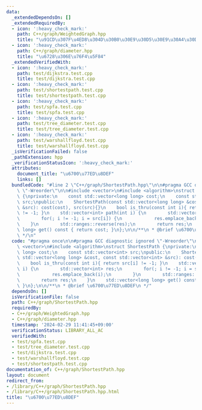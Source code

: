 ```yaml
---
data:
  _extendedDependsOn: []
  _extendedRequiredBy:
  - icon: ':heavy_check_mark:'
    path: C++/graph/WeightedGraph.hpp
    title: "\u91CD\u307F\u4ED8\u304D\u30B0\u30E9\u30D5\u30E9\u30A4\u30D6\u30E9\u30EA"
  - icon: ':heavy_check_mark:'
    path: C++/graph/diameter.hpp
    title: "\u6728\u306E\u76F4\u5F84"
  _extendedVerifiedWith:
  - icon: ':heavy_check_mark:'
    path: test/dijkstra.test.cpp
    title: test/dijkstra.test.cpp
  - icon: ':heavy_check_mark:'
    path: test/shortestpath.test.cpp
    title: test/shortestpath.test.cpp
  - icon: ':heavy_check_mark:'
    path: test/spfa.test.cpp
    title: test/spfa.test.cpp
  - icon: ':heavy_check_mark:'
    path: test/tree_diameter.test.cpp
    title: test/tree_diameter.test.cpp
  - icon: ':heavy_check_mark:'
    path: test/warshallfloyd.test.cpp
    title: test/warshallfloyd.test.cpp
  _isVerificationFailed: false
  _pathExtension: hpp
  _verificationStatusIcon: ':heavy_check_mark:'
  attributes:
    document_title: "\u6700\u77ED\u8DEF"
    links: []
  bundledCode: "#line 2 \"C++/graph/ShortestPath.hpp\"\n\n#pragma GCC diagnostic ignored\
    \ \"-Wreorder\"\n\n#include <vector>\n#include <algorithm>\nstruct ShortestPath\
    \ {\nprivate:\n    const std::vector<long long> cost;\n    const std::vector<int>\
    \ src;\npublic:\n    ShortestPath(const std::vector<long long> &cost, const std::vector<int>\
    \ &src): cost(cost), src(src){}\n    bool is_thru(const int i){ return src[i]\
    \ != -1; }\n    std::vector<int> path(int i) {\n        std::vector<int> res;\n\
    \        for(; i != -1; i = src[i]) {\n            res.emplace_back(i);\n    \
    \    }\n        std::ranges::reverse(res);\n        return res;\n    }\n    std::vector<long\
    \ long> get() const { return cost; }\n};\n\n/**\n * @brief \u6700\u77ED\u8DEF\n\
    \ */\n"
  code: "#pragma once\n\n#pragma GCC diagnostic ignored \"-Wreorder\"\n\n#include\
    \ <vector>\n#include <algorithm>\nstruct ShortestPath {\nprivate:\n    const std::vector<long\
    \ long> cost;\n    const std::vector<int> src;\npublic:\n    ShortestPath(const\
    \ std::vector<long long> &cost, const std::vector<int> &src): cost(cost), src(src){}\n\
    \    bool is_thru(const int i){ return src[i] != -1; }\n    std::vector<int> path(int\
    \ i) {\n        std::vector<int> res;\n        for(; i != -1; i = src[i]) {\n\
    \            res.emplace_back(i);\n        }\n        std::ranges::reverse(res);\n\
    \        return res;\n    }\n    std::vector<long long> get() const { return cost;\
    \ }\n};\n\n/**\n * @brief \u6700\u77ED\u8DEF\n */"
  dependsOn: []
  isVerificationFile: false
  path: C++/graph/ShortestPath.hpp
  requiredBy:
  - C++/graph/WeightedGraph.hpp
  - C++/graph/diameter.hpp
  timestamp: '2024-02-29 11:41:45+09:00'
  verificationStatus: LIBRARY_ALL_AC
  verifiedWith:
  - test/spfa.test.cpp
  - test/tree_diameter.test.cpp
  - test/dijkstra.test.cpp
  - test/warshallfloyd.test.cpp
  - test/shortestpath.test.cpp
documentation_of: C++/graph/ShortestPath.hpp
layout: document
redirect_from:
- /library/C++/graph/ShortestPath.hpp
- /library/C++/graph/ShortestPath.hpp.html
title: "\u6700\u77ED\u8DEF"
---
```

